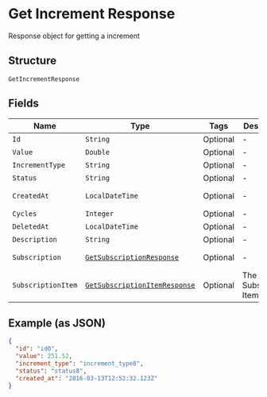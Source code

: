 
# Get Increment Response

Response object for getting a increment

## Structure

`GetIncrementResponse`

## Fields

| Name | Type | Tags | Description | Getter | Setter |
|  --- | --- | --- | --- | --- | --- |
| `Id` | `String` | Optional | - | String getId() | setId(String id) |
| `Value` | `Double` | Optional | - | Double getValue() | setValue(Double value) |
| `IncrementType` | `String` | Optional | - | String getIncrementType() | setIncrementType(String incrementType) |
| `Status` | `String` | Optional | - | String getStatus() | setStatus(String status) |
| `CreatedAt` | `LocalDateTime` | Optional | - | LocalDateTime getCreatedAt() | setCreatedAt(LocalDateTime createdAt) |
| `Cycles` | `Integer` | Optional | - | Integer getCycles() | setCycles(Integer cycles) |
| `DeletedAt` | `LocalDateTime` | Optional | - | LocalDateTime getDeletedAt() | setDeletedAt(LocalDateTime deletedAt) |
| `Description` | `String` | Optional | - | String getDescription() | setDescription(String description) |
| `Subscription` | [`GetSubscriptionResponse`](../../doc/models/get-subscription-response.md) | Optional | - | GetSubscriptionResponse getSubscription() | setSubscription(GetSubscriptionResponse subscription) |
| `SubscriptionItem` | [`GetSubscriptionItemResponse`](../../doc/models/get-subscription-item-response.md) | Optional | The Subscription Item | GetSubscriptionItemResponse getSubscriptionItem() | setSubscriptionItem(GetSubscriptionItemResponse subscriptionItem) |

## Example (as JSON)

```json
{
  "id": "id0",
  "value": 251.52,
  "increment_type": "increment_type8",
  "status": "status8",
  "created_at": "2016-03-13T12:52:32.123Z"
}
```

